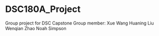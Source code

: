 # DSC180A_Project

Group project for DSC Capstone 
Group member:
  Xue Wang
  Huaning Liu 
  Wenqian Zhao 
  Noah Simpson
